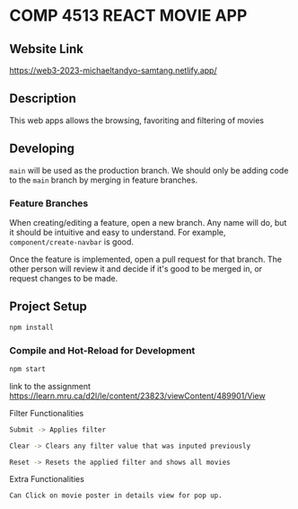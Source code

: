 # COMP 4513 REACT MOVIE APP

## **Website Link**
https://web3-2023-michaeltandyo-samtang.netlify.app/ 

## **Description**
This web apps allows the browsing, favoriting and filtering of movies

## **Developing** 
`main` will be used as the production branch. We should only be adding code to the `main` branch by merging in feature branches.

### Feature Branches
When creating/editing a feature, open a new branch. Any name will do, but it should be intuitive and easy to understand. For example, `component/create-navbar` is good.

Once the feature is implemented, open a pull request for that branch. The other person will review it and decide if it's good to be merged in, or request changes to be made.
 
## Project Setup

```sh
npm install
```

### Compile and Hot-Reload for Development

```sh
npm start
```
link to the assignment 
https://learn.mru.ca/d2l/le/content/23823/viewContent/489901/View 

Filter Functionalities
```sh
Submit -> Applies filter
```
```sh
Clear -> Clears any filter value that was inputed previously
```
```sh
Reset -> Resets the applied filter and shows all movies
```

Extra Functionalities
```sh
Can Click on movie poster in details view for pop up.
```

